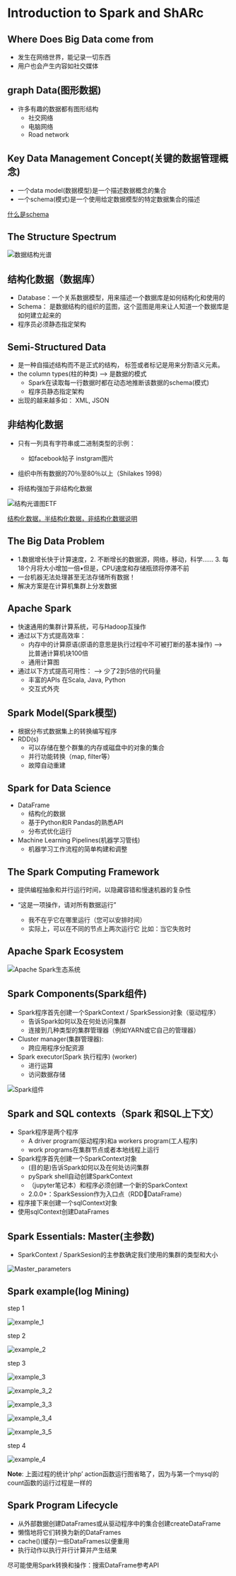 # Introduction to Spark and ShARc

## Where Does Big Data come from
* 发生在网络世界，能记录一切东西
* 用户也会产生内容如社交媒体

## graph Data(图形数据)
* 许多有趣的数据都有图形结构
    * 社交网络
    * 电脑网络
    * Road network
    
## Key Data Management Concept(关键的数据管理概念)
* 一个data model(数据模型)是一个描述数据概念的集合
* 一个schema(模式)是一个使用给定数据模型的特定数据集合的描述

[什么是schema](https://blog.csdn.net/u010429286/article/details/79022484)

## The Structure Spectrum

![数据结构光谱]()

## 结构化数据（数据库）
* Database：一个关系数据模型，用来描述一个数据库是如何结构化和使用的
* Schema： 是数据结构的组织的蓝图，这个蓝图是用来让人知道一个数据库是如何建立起来的
* 程序员必须静态指定架构

## Semi-Structured Data
* 是一种自描述结构而不是正式的结构， 标签或者标记是用来分割语义元素。
* the column types(柱的种类) ——> 是数据的模式
    * Spark在读取每一行数据时都在动态地推断该数据的schema(模式)
    * 程序员静态指定架构
* 出现的越来越多如： XML, JSON

## 非结构化数据
* 只有一列具有字符串或二进制类型的示例：
    * 如facebook帖子 instgram图片
    
* 组织中所有数据的70％至80％以上（Shilakes 1998）

* 将结构强加于非结构化数据

![结构光谱图ETF]()

[结构化数据，半结构化数据，非结构化数据说明](https://blog.csdn.net/liangyihuai/article/details/54864952)
## The Big Data Problem
* 1.数据增长快于计算速度，2. 不断增长的数据源，网络，移动，科学…… 3. 每18个月将大小增加一倍•但是，CPU速度和存储瓶颈将停滞不前
* 一台机器无法处理甚至无法存储所有数据！
* 解决方案是在计算机集群上分发数据

## Apache Spark
* 快速通用的集群计算系统，可与Hadoop互操作
* 通过以下方式提高效率：
    * 内存中的计算原语(原语的意思是执行过程中不可被打断的基本操作) ——> 比普通计算机块100倍
    * 通用计算图
* 通过以下方式提高可用性：   ——> 少了2到5倍的代码量
    * 丰富的APIs 在Scala, Java, Python 
    * 交互式外壳
    
## Spark Model(Spark模型)
* 根据分布式数据集上的转换编写程序
* RDD(s)
    * 可以存储在整个群集的内存或磁盘中的对象的集合
    * 并行功能转换（map, filter等）
    * 故障自动重建

## Spark for Data Science
* DataFrame
    * 结构化的数据
    * 基于Python和R Pandas的熟悉API
    * 分布式优化运行
* Machine Learning Pipelines(机器学习管线)
    * 机器学习工作流程的简单构建和调整

## The Spark Computing Framework
* 提供编程抽象和并行运行时间，以隐藏容错和慢速机器的复杂性

* “这是一项操作，请对所有数据运行”
    * 我不在乎它在哪里运行（您可以安排时间）
    * 实际上，可以在不同的节点上两次运行它 比如：当它失败时

## Apache Spark Ecosystem

![ Apache Spark生态系统]() 

## Spark Components(Spark组件)
* Spark程序首先创建一个SparkContext / SparkSession对象（驱动程序）
    * 告诉Spark如何以及在何处访问集群
    * 连接到几种类型的集群管理器（例如YARN或它自己的管理器）
* Cluster manager(集群管理器):
    * 跨应用程序分配资源
* Spark executor(Spark 执行程序) (worker)
    * 进行运算
    * 访问数据存储

![Spark组件]()

## Spark and SQL contexts（Spark 和SQL上下文）
* Spark程序是两个程序
    * A driver program(驱动程序)和a workers program(工人程序)
    * work programs在集群节点或者本地线程上运行
* Spark程序首先创建一个SparkContext对象   
    * (目的是)告诉Spark如何以及在何处访问集群
    * pySpark shell自动创建SparkContext
    * （jupyter笔记本）和程序必须创建一个新的SparkContext
    * 2.0.0+：SparkSession作为入口点（RDDDataFrame）
* 程序接下来创建一个sqlContext对象
* 使用sqlContext创建DataFrames

## Spark Essentials: Master(主参数)
* SparkContext / SparkSesion的主参数确定我们使用的集群的类型和大小

![Master_parameters]()

## Spark example(log Mining)

step 1

![example_1]()

step 2

![example_2]()

step 3

![example_3]()

![example_3_2]()

![example_3_3]()

![example_3_4]()

![example_3_5]()

step 4

![example_4]()

**Note**: 上面过程的统计‘php’ action函数运行图省略了，因为与第一个mysql的count函数的运行过程是一样的

## Spark Program Lifecycle
* 从外部数据创建DataFrames或从驱动程序中的集合创建createDataFrame
* 懒惰地将它们转换为新的DataFrames
* cache()(缓存)一些DataFrames以便重用
* 执行动作以执行并行计算并产生结果

尽可能使用Spark转换和操作：搜索DataFrame参考API
    